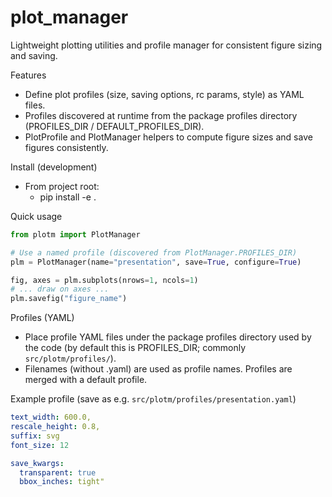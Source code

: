 # plot_manager

Lightweight plotting utilities and profile manager for consistent figure sizing and saving.

Features
- Define plot profiles (size, saving options, rc params, style) as YAML files.
- Profiles discovered at runtime from the package profiles directory (PROFILES_DIR / DEFAULT_PROFILES_DIR).
- PlotProfile and PlotManager helpers to compute figure sizes and save figures consistently.

Install (development)
- From project root:
  - pip install -e .

Quick usage
```python
from plotm import PlotManager

# Use a named profile (discovered from PlotManager.PROFILES_DIR)
plm = PlotManager(name="presentation", save=True, configure=True)

fig, axes = plm.subplots(nrows=1, ncols=1)
# ... draw on axes ...
plm.savefig("figure_name")
```

Profiles (YAML)
- Place profile YAML files under the package profiles directory used by the code (by default this is PROFILES_DIR; commonly `src/plotm/profiles/`).
- Filenames (without .yaml) are used as profile names. Profiles are merged with a default profile.

Example profile (save as e.g. `src/plotm/profiles/presentation.yaml`)
```yaml
text_width: 600.0,
rescale_height: 0.8,
suffix: svg
font_size: 12

save_kwargs: 
  transparent: true
  bbox_inches: tight"
```
